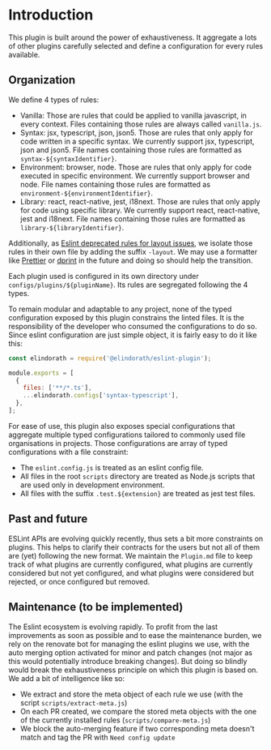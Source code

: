# Introduction

This plugin is built around the power of exhaustiveness. It aggregate a lots of other plugins carefully selected and define a configuration for every rules available.

## Organization

We define 4 types of rules:

- Vanilla: Those are rules that could be applied to vanilla javascript, in every context. Files containing those rules are always called `vanilla.js`.
- Syntax: jsx, typescript, json, json5. Those are rules that only apply for code written in a specific syntax. We currently support jsx, typescript, json and json5. File names containing those rules are formatted as `syntax-${syntaxIdentifier}`.
- Environment: browser, node. Those are rules that only apply for code executed in specific environment. We currently support browser and node. File names containing those rules are formatted as `environment-${environmentIdentifier}`.
- Library: react, react-native, jest, i18next. Those are rules that only apply for code using specific library. We currently support react, react-native, jest and i18next. File names containing those rules are formatted as `library-${libraryIdentifier}`.

Additionally, as [Eslint deprecated rules for layout issues](https://eslint.org/blog/2023/10/deprecating-formatting-rules/), we isolate those rules in their own file by adding the suffix `-layout`. We may use a formatter like [Prettier](https://prettier.io/) or [dprint](https://dprint.dev/) in the future and doing so should help the transition.

Each plugin used is configured in its own directory under `configs/plugins/${pluginName}`. Its rules are segregated following the 4 types.

To remain modular and adaptable to any project, none of the typed configuration exposed by this plugin constrains the linted files. It is the responsibility of the developer who consumed the configurations to do so. Since eslint configuration are just simple object, it is fairly easy to do it like this:

```javascript
const elindorath = require('@elindorath/eslint-plugin');

module.exports = [
  {
    files: ['**/*.ts'],
    ...elindorath.configs['syntax-typescript'],
  },
];
```

For ease of use, this plugin also exposes special configurations that aggregate multiple typed configurations tailored to commonly used file organisations in projects. Those configurations are array of typed configurations with a file constraint:

- The `eslint.config.js` is treated as an eslint config file.
- All files in the root `scripts` directory are treated as Node.js scripts that are used only in development environment.
- All files with the suffix `.test.${extension}` are treated as jest test files.

## Past and future

ESLint APIs are evolving quickly recently, thus sets a bit more constraints on plugins. This helps to clarify their contracts for the users but not all of them are (yet) following the new format. We maintain the `Plugin.md` file to keep track of what plugins are currently configured, what plugins are currently considered but not yet configured, and what plugins were considered but rejected, or once configured but removed.

## Maintenance (to be implemented)

The Eslint ecosystem is evolving rapidly. To profit from the last improvements as soon as possible and to ease the maintenance burden, we rely on the renovate bot for managing the eslint plugins we use, with the auto merging option activated for minor and patch changes (not major as this would potentially introduce breaking changes). But doing so blindly would break the exhaustiveness principle on which this plugin is based on. We add a bit of intelligence like so:

- We extract and store the meta object of each rule we use (with the script `scripts/extract-meta.js`)
- On each PR created, we compare the stored meta objects with the one of the currently installed rules (`scripts/compare-meta.js`)
- We block the auto-merging feature if two corresponding meta doesn't match and tag the PR with `Need config update`
